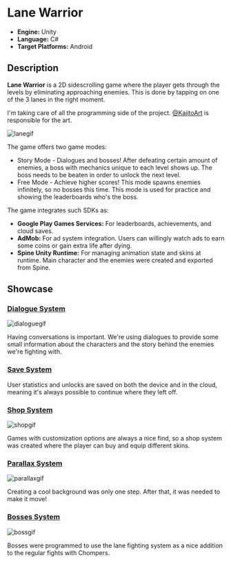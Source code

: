 # Lane Warrior

- **Engine:** Unity
- **Language:** C#
- **Target Platforms:** Android

## Description
**Lane Warrior** is a 2D sidescrolling game where the player gets through the levels by eliminating approaching enemies. This is done by tapping on one of the 3 lanes in the right moment.

I'm taking care of all the programming side of the project. [@KajitoArt](https://github.com/KajitoArt/) is responsible for the art.

![lanegif](https://user-images.githubusercontent.com/42221923/143774388-7021d6c5-4b03-41b2-8f9b-afacbdfc3522.gif)

The game offers two game modes:
- Story Mode - Dialogues and bosses! After defeating certain amount of enemies, a boss with mechanics unique to each level shows up. The boss needs to be beaten in order to unlock the next level.
- Free Mode - Achieve higher scores! This mode spawns enemies infinitely, so no bosses this time. This mode is used for practice and showing the leaderboards who's the boss.


The game integrates such SDKs as:
- **Google Play Games Services:** For leaderboards, achievements, and cloud saves.
- **AdMob:** For ad system integration. Users can willingly watch ads to earn some coins or gain extra life after dying.
- **Spine Unity Runtime:** For managing animation state and skins at runtime. Main character and the enemies were created and exported from Spine.

## Showcase
### [Dialogue System](https://github.com/YanguDev/Lane-Warrior/tree/main/DialogueSystem)
![dialoguegif](https://user-images.githubusercontent.com/42221923/143951062-47c03a24-f8c8-4d6c-a19a-bd3c87e3266f.gif)

Having conversations is important. We're using dialogues to provide some small information about the characters and the story behind the enemies we're fighting with.

### [Save System](https://github.com/YanguDev/Lane-Warrior/tree/main/SaveSystem)
User statistics and unlocks are saved on both the device and in the cloud, meaning it's always possible to continue where they left off.

### [Shop System](https://github.com/YanguDev/Lane-Warrior/tree/main/ShopSystem)
![shopgif](https://user-images.githubusercontent.com/42221923/143946313-5e8bbabb-d317-4254-a303-cd5bc1dcc1c2.gif)

Games with customization options are always a nice find, so a shop system was created where the player can buy and equip different skins.

### [Parallax System](https://github.com/YanguDev/Lane-Warrior/tree/main/ParallaxSystem)
![parallaxgif](https://user-images.githubusercontent.com/42221923/143954425-0ae79a5d-ee53-467f-b0f8-94c9fb8257c6.gif)

Creating a cool background was only one step. After that, it was needed to make it move!

### [Bosses System](https://github.com/YanguDev/Lane-Warrior/tree/main/BossesSystem)
![bossgif](https://user-images.githubusercontent.com/42221923/143960503-736006f0-d402-423a-9169-dfc9cecdb9c7.gif)

Bosses were programmed to use the lane fighting system as a nice addition to the regular fights with Chompers.
